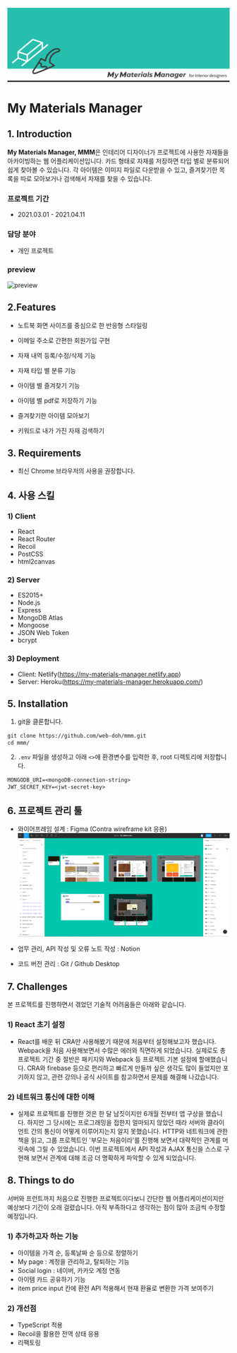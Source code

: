 ![cover](./readme_assets/cover.png)

# My Materials Manager

## 1. Introduction

**My Materials Manager, MMM**은 인테리어 디자이너가 프로젝트에 사용한 자재들을 아카이빙하는 웹 어플리케이션입니다. 카드 형태로 자재를 저장하면 타입 별로 분류되어 쉽게 찾아볼 수 있습니다. 각 아이템은 이미지 파일로 다운받을 수 있고, 즐겨찾기한 목록을 따로 모아보거나 검색해서 자재를 찾을 수 있습니다.

### 프로젝트 기간

- 2021.03.01 - 2021.04.11

### 담당 분야

- 개인 프로젝트

### preview

![preview](./readme_assets/preview.gif)

## 2.Features

- 노트북 화면 사이즈를 중심으로 한 반응형 스타일링

- 이메일 주소로 간편한 회원가입 구현

- 자재 내역 등록/수정/삭제 기능
- 자재 타입 별 분류 기능
- 아이템 별 즐겨찾기 기능
- 아이템 별 pdf로 저장하기 기능

- 즐겨찾기한 아이템 모아보기

- 키워드로 내가 가진 자재 검색하기

## 3. Requirements

- 최신 Chrome 브라우저의 사용을 권장합니다.

## 4. 사용 스킬

### 1) Client

- React
- React Router
- Recoil
- PostCSS
- html2canvas

### 2) Server

- ES2015+
- Node.js
- Express
- MongoDB Atlas
- Mongoose
- JSON Web Token
- bcrypt

### 3) Deployment

- Client: Netlify(https://my-materials-manager.netlify.app)
- Server: Heroku(https://my-materials-manager.herokuapp.com/)

## 5. Installation

1. git을 클론합니다.

```
git clone https://github.com/web-doh/mmm.git
cd mmm/
```

2. `.env` 파일을 생성하고 아래 `<>`에 환경변수를 입력한 후, root 디렉토리에 저장합니다.

```
MONGODB_URI=<mongoDB-connection-string>
JWT_SECRET_KEY=<jwt-secret-key>
```

## 6. 프로젝트 관리 툴

- 와이어프레임 설계 : Figma (Contra wireframe kit 응용)
  ![wireframe](./readme_assets/figma.png)

- 업무 관리, API 작성 및 오류 노트 작성 : Notion

- 코드 버전 관리 : Git / Github Desktop

## 7. Challenges

본 프로젝트를 진행하면서 겪었던 기술적 어려움들은 아래와 같습니다.

### 1) React 초기 설정

- React를 배운 뒤 CRA만 사용해봤기 때문에 처음부터 설정해보고자 했습니다. Webpack을 처음 사용해보면서 수많은 에러와 직면하게 되었습니다. 실제로도 총 프로젝트 기간 중 절반은 패키지와 Webpack 등 프로젝트 기본 설정에 할애했습니다. CRA와 firebase 등으로 편리하고 빠르게 만들까 싶은 생각도 많이 들었지만 포기하지 않고, 관련 강의나 공식 사이트를 참고하면서 문제를 해결해 나갔습니다.

### 2) 네트워크 통신에 대한 이해

- 실제로 프로젝트를 진행한 것은 한 달 남짓이지만 6개월 전부터 앱 구상을 했습니다. 하지만 그 당시에는 프로그래밍을 접한지 얼마되지 않았던 때라 서버와 클라이언트 간의 통신이 어떻게 이루어지는지 알지 못했습니다. HTTP와 네트워크에 관한 책을 읽고, 그룹 프로젝트인 '부모는 처음이라'를 진행해 보면서 대략적인 관계를 머릿속에 그릴 수 있었습니다. 이번 프로젝트에서 API 작성과 AJAX 통신을 스스로 구현해 보면서 관계에 대해 조금 더 명확하게 파악할 수 있게 되었습니다.

## 8. Things to do

서버와 프런트까지 처음으로 진행한 프로젝트이다보니 간단한 웹 어플리케이션이지만 예상보다 기간이 오래 걸렸습니다. 아직 부족하다고 생각하는 점이 많아 조금씩 수정할 예정입니다.

### 1) 추가하고자 하는 기능

- 아이템을 가격 순, 등록날짜 순 등으로 정렬하기
- My page : 계정을 관리하고, 탈퇴하는 기능
- Social login : 네이버, 카카오 계정 연동
- 아이템 카드 공유하기 기능
- item price input 칸에 환전 API 적용해서 현재 환율로 변환한 가격 보여주기

### 2) 개선점

- TypeScript 적용
- Recoil을 활용한 전역 상태 응용
- 리팩토링
